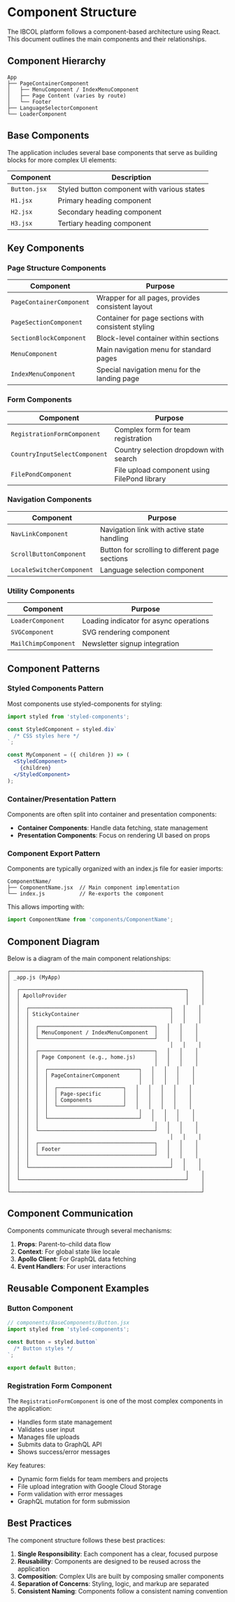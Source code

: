 # Component Structure

The IBCOL platform follows a component-based architecture using React. This document outlines the main components and their relationships.

## Component Hierarchy

```
App
├── PageContainerComponent
│   ├── MenuComponent / IndexMenuComponent
│   ├── Page Content (varies by route)
│   └── Footer
├── LanguageSelectorComponent
└── LoaderComponent
```

## Base Components

The application includes several base components that serve as building blocks for more complex UI elements:

| Component | Description |
|-----------|-------------|
| `Button.jsx` | Styled button component with various states |
| `H1.jsx` | Primary heading component |
| `H2.jsx` | Secondary heading component |
| `H3.jsx` | Tertiary heading component |

## Key Components

### Page Structure Components

| Component | Purpose |
|-----------|---------|
| `PageContainerComponent` | Wrapper for all pages, provides consistent layout |
| `PageSectionComponent` | Container for page sections with consistent styling |
| `SectionBlockComponent` | Block-level container within sections |
| `MenuComponent` | Main navigation menu for standard pages |
| `IndexMenuComponent` | Special navigation menu for the landing page |

### Form Components

| Component | Purpose |
|-----------|---------|
| `RegistrationFormComponent` | Complex form for team registration |
| `CountryInputSelectComponent` | Country selection dropdown with search |
| `FilePondComponent` | File upload component using FilePond library |

### Navigation Components

| Component | Purpose |
|-----------|---------|
| `NavLinkComponent` | Navigation link with active state handling |
| `ScrollButtonComponent` | Button for scrolling to different page sections |
| `LocaleSwitcherComponent` | Language selection component |

### Utility Components

| Component | Purpose |
|-----------|---------|
| `LoaderComponent` | Loading indicator for async operations |
| `SVGComponent` | SVG rendering component |
| `MailChimpComponent` | Newsletter signup integration |

## Component Patterns

### Styled Components Pattern

Most components use styled-components for styling:

```jsx
import styled from 'styled-components';

const StyledComponent = styled.div`
  /* CSS styles here */
`;

const MyComponent = ({ children }) => (
  <StyledComponent>
    {children}
  </StyledComponent>
);
```

### Container/Presentation Pattern

Components are often split into container and presentation components:

- **Container Components**: Handle data fetching, state management
- **Presentation Components**: Focus on rendering UI based on props

### Component Export Pattern

Components are typically organized with an index.js file for easier imports:

```
ComponentName/
├── ComponentName.jsx  // Main component implementation
└── index.js           // Re-exports the component
```

This allows importing with:

```jsx
import ComponentName from 'components/ComponentName';
```

## Component Diagram

Below is a diagram of the main component relationships:

```
┌─────────────────────────────────────────────────────────────┐
│ _app.js (MyApp)                                             │
│                                                             │
│  ┌─────────────────────────────────────────────────────┐    │
│  │ ApolloProvider                                      │    │
│  │                                                     │    │
│  │  ┌─────────────────────────────────────────────┐   │    │
│  │  │ StickyContainer                             │   │    │
│  │  │                                             │   │    │
│  │  │  ┌─────────────────────────────────────┐   │   │    │
│  │  │  │ MenuComponent / IndexMenuComponent  │   │   │    │
│  │  │  └─────────────────────────────────────┘   │   │    │
│  │  │                                             │   │    │
│  │  │  ┌─────────────────────────────────────┐   │   │    │
│  │  │  │ Page Component (e.g., home.js)      │   │   │    │
│  │  │  │                                     │   │   │    │
│  │  │  │  ┌─────────────────────────────┐   │   │   │    │
│  │  │  │  │ PageContainerComponent      │   │   │   │    │
│  │  │  │  │                             │   │   │   │    │
│  │  │  │  │  ┌─────────────────────┐   │   │   │   │    │
│  │  │  │  │  │ Page-specific       │   │   │   │   │    │
│  │  │  │  │  │ Components          │   │   │   │   │    │
│  │  │  │  │  └─────────────────────┘   │   │   │   │    │
│  │  │  │  │                             │   │   │   │    │
│  │  │  │  └─────────────────────────────┘   │   │   │    │
│  │  │  │                                     │   │   │    │
│  │  │  └─────────────────────────────────────┘   │   │    │
│  │  │                                             │   │    │
│  │  │  ┌─────────────────────────────────────┐   │   │    │
│  │  │  │ Footer                              │   │   │    │
│  │  │  └─────────────────────────────────────┘   │   │    │
│  │  │                                             │   │    │
│  │  └─────────────────────────────────────────────┘   │    │
│  │                                                     │    │
│  └─────────────────────────────────────────────────────┘    │
│                                                             │
└─────────────────────────────────────────────────────────────┘
```

## Component Communication

Components communicate through several mechanisms:

1. **Props**: Parent-to-child data flow
2. **Context**: For global state like locale
3. **Apollo Client**: For GraphQL data fetching
4. **Event Handlers**: For user interactions

## Reusable Component Examples

### Button Component

```jsx
// components/BaseComponents/Button.jsx
import styled from 'styled-components';

const Button = styled.button`
  /* Button styles */
`;

export default Button;
```

### Registration Form Component

The `RegistrationFormComponent` is one of the most complex components in the application:

- Handles form state management
- Validates user input
- Manages file uploads
- Submits data to GraphQL API
- Shows success/error messages

Key features:

- Dynamic form fields for team members and projects
- File upload integration with Google Cloud Storage
- Form validation with error messages
- GraphQL mutation for form submission

## Best Practices

The component structure follows these best practices:

1. **Single Responsibility**: Each component has a clear, focused purpose
2. **Reusability**: Components are designed to be reused across the application
3. **Composition**: Complex UIs are built by composing smaller components
4. **Separation of Concerns**: Styling, logic, and markup are separated
5. **Consistent Naming**: Components follow a consistent naming convention

